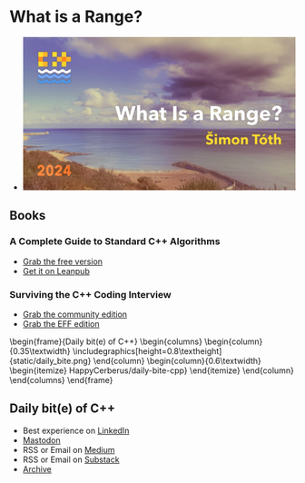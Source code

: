 # What is a Range?

* [![Slides for C++ on Sea](slides/static/cpp-on-sea-title.png)](cpp-on-sea.pdf)

## Books

### A Complete Guide to Standard C++ Algorithms

* [Grab the free version](https://github.com/HappyCerberus/book-cpp-algorithms)
* [Get it on Leanpub](https://leanpub.com/cpp-algorithms-guide)

### Surviving the C++ Coding Interview

* [Grab the community edition](https://leanpub.com/cpp-coding-interview/signup)
* [Grab the EFF edition](https://leanpub.com/cpp-coding-interview)


\begin{frame}{Daily bit(e) of C++}
\begin{columns}
    \begin{column}{0.35\textwidth}
        \includegraphics[height=0.8\textheight]{static/daily_bite.png}
    \end{column}
    \begin{column}{0.6\textwidth}
        \begin{itemize}
HappyCerberus/daily-bite-cpp}
        \end{itemize}
    \end{column}
\end{columns}
\end{frame}


## Daily bit(e) of C++

* Best experience on [LinkedIn](https://www.linkedin.com/in/simontoth)
* [Mastodon](https://hachyderm.io/@simontoth)
* RSS or Email on [Medium](https://medium.com/@simontoth)
* RSS or Email on [Substack](https://simontoth.substack.com)
* [Archive](https://github.com/HappyCerberus/daily-bite-cpp)